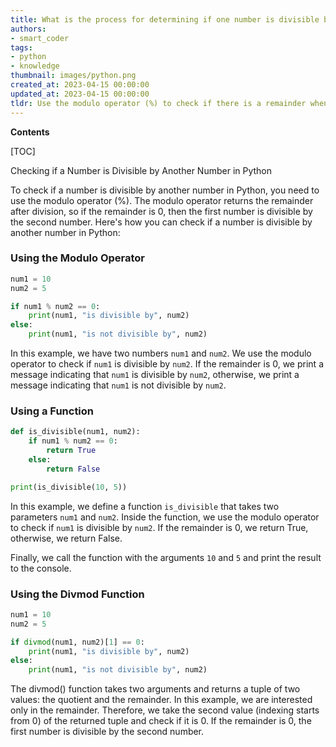 ```yaml
---
title: What is the process for determining if one number is divisible by another number?
authors:
- smart_coder
tags:
- python
- knowledge
thumbnail: images/python.png
created_at: 2023-04-15 00:00:00
updated_at: 2023-04-15 00:00:00
tldr: Use the modulo operator (%) to check if there is a remainder when dividing the two numbers. If the remainder is zero, then the first number is divisible by the second number.
---
```


**Contents**

[TOC]

Checking if a Number is Divisible by Another Number in Python

To check if a number is divisible by another number in Python, you need to use the modulo operator (%). The modulo operator returns the remainder after division, so if the remainder is 0, then the first number is divisible by the second number. Here's how you can check if a number is divisible by another number in Python:

### Using the Modulo Operator

```python
num1 = 10
num2 = 5

if num1 % num2 == 0:
    print(num1, "is divisible by", num2)
else:
    print(num1, "is not divisible by", num2)
```

In this example, we have two numbers `num1` and `num2`. We use the modulo operator to check if `num1` is divisible by `num2`. If the remainder is 0, we print a message indicating that `num1` is divisible by `num2`, otherwise, we print a message indicating that `num1` is not divisible by `num2`.

### Using a Function

```python
def is_divisible(num1, num2):
    if num1 % num2 == 0:
        return True
    else:
        return False

print(is_divisible(10, 5))
```

In this example, we define a function `is_divisible` that takes two parameters `num1` and `num2`. Inside the function, we use the modulo operator to check if `num1` is divisible by `num2`. If the remainder is 0, we return True, otherwise, we return False. 

Finally, we call the function with the arguments `10` and `5` and print the result to the console.

### Using the Divmod Function

```python
num1 = 10
num2 = 5

if divmod(num1, num2)[1] == 0:
    print(num1, "is divisible by", num2)
else:
    print(num1, "is not divisible by", num2)
```

The divmod() function takes two arguments and returns a tuple of two values: the quotient and the remainder. In this example, we are interested only in the remainder. Therefore, we take the second value (indexing starts from 0) of the returned tuple and check if it is 0. If the remainder is 0, the first number is divisible by the second number.
